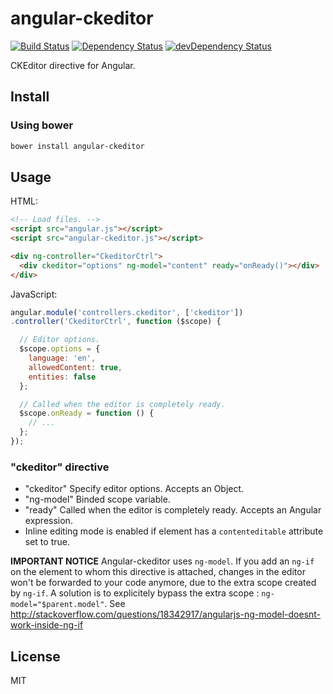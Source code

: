 # angular-ckeditor

[![Build Status](https://travis-ci.org/lemonde/angular-ckeditor.svg?branch=master)](https://travis-ci.org/lemonde/angular-ckeditor)
[![Dependency Status](https://david-dm.org/lemonde/angular-ckeditor.svg?theme=shields.io)](https://david-dm.org/lemonde/angular-ckeditor)
[![devDependency Status](https://david-dm.org/lemonde/angular-ckeditor/dev-status.svg?theme=shields.io)](https://david-dm.org/lemonde/angular-ckeditor#info=devDependencies)

CKEditor directive for Angular.

## Install

### Using bower

```sh
bower install angular-ckeditor
```

## Usage

HTML:

```html
<!-- Load files. -->
<script src="angular.js"></script>
<script src="angular-ckeditor.js"></script>

<div ng-controller="CkeditorCtrl">
  <div ckeditor="options" ng-model="content" ready="onReady()"></div>
</div>
```

JavaScript:

```js
angular.module('controllers.ckeditor', ['ckeditor'])
.controller('CkeditorCtrl', function ($scope) {

  // Editor options.
  $scope.options = {
    language: 'en',
    allowedContent: true,
    entities: false
  };

  // Called when the editor is completely ready.
  $scope.onReady = function () {
    // ...
  };
});
```

### "ckeditor" directive

- "ckeditor" Specify editor options. Accepts an Object.
- "ng-model" Binded scope variable.
- "ready" Called when the editor is completely ready. Accepts an Angular expression.
- Inline editing mode is enabled if element has a `contenteditable` attribute set to true.

**IMPORTANT NOTICE**
Angular-ckeditor uses `ng-model`. If you add an `ng-if` on the element to whom this directive is attached, changes in the editor won't be forwarded to your code anymore, due to the extra scope created by `ng-if`. A solution is to explicitely bypass the extra scope : `ng-model="$parent.model"`. See http://stackoverflow.com/questions/18342917/angularjs-ng-model-doesnt-work-inside-ng-if


## License

MIT
